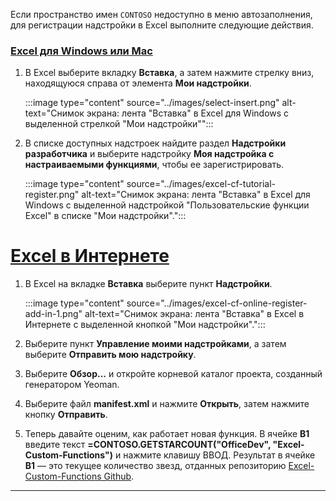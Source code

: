 Если пространство имен `CONTOSO` недоступно в меню автозаполнения, для регистрации надстройки в Excel выполните следующие действия.

### <a name="excel-on-windows-or-mac"></a>[Excel для Windows или Mac](#tab/excel-windows)

1. В Excel выберите вкладку **Вставка**, а затем нажмите стрелку вниз, находящуюся справа от элемента **Мои надстройки**.

    :::image type="content" source="../images/select-insert.png" alt-text="Снимок экрана: лента &quot;Вставка&quot; в Excel для Windows с выделенной стрелкой &quot;Мои надстройки&quot;":::

1. В списке доступных надстроек найдите раздел **Надстройки разработчика** и выберите надстройку **Моя надстройка с настраиваемыми функциями**, чтобы ее зарегистрировать.

    :::image type="content" source="../images/excel-cf-tutorial-register.png" alt-text="Снимок экрана: лента &quot;Вставка&quot; в Excel для Windows с выделенной надстройкой &quot;Пользовательские функции Excel&quot; в списке &quot;Мои надстройки&quot;.":::

# <a name="excel-on-the-web"></a>[Excel в Интернете](#tab/excel-online)

1. В Excel на вкладке **Вставка** выберите пункт **Надстройки**.

    :::image type="content" source="../images/excel-cf-online-register-add-in-1.png" alt-text="Снимок экрана: лента &quot;Вставка&quot; в Excel в Интернете с выделенной кнопкой &quot;Мои надстройки&quot;.":::

1. Выберите пункт **Управление моими надстройками**, а затем выберите **Отправить мою надстройку**.

1. Выберите **Обзор...** и откройте корневой каталог проекта, созданный генератором Yeoman.

1. Выберите файл **manifest.xml** и нажмите **Открыть**, затем нажмите кнопку **Отправить**.

1. Теперь давайте оценим, как работает новая функция. В ячейке **B1** введите текст **=CONTOSO.GETSTARCOUNT("OfficeDev", "Excel-Custom-Functions")** и нажмите клавишу ВВОД. Результат в ячейке **B1** — это текущее количество звезд, отданных репозиторию [Excel-Custom-Functions Github](https://github.com/OfficeDev/Excel-Custom-Functions).

---
